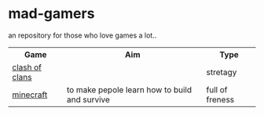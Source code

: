 
# mad-gamers
an repository for those who love games a lot..
<table style="width:100%">
<th>Game</th>
    <th>Aim</th> 
    <th>Type</th>
  </tr>
  <tr>
<td><a href="https://clashofclans.com/">clash of clans</a></td>
    <td></td> 
    <td>stretagy</td>
  </tr>
  <tr>
    <td><a href="https://minecraft.net/en/">minecraft</a></td>
    <td>to make pepole learn how to build and survive</td> 
    <td>full of freness</td>
  </tr>
</table>


